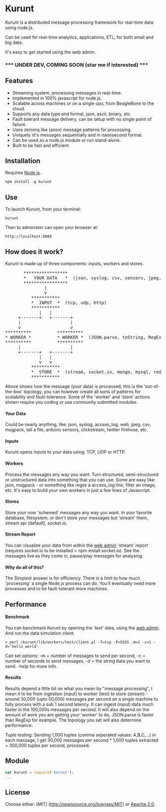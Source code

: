 # Kurunt

Kurunt is a distributed message processing framework for real-time data using node.js.  

Can be used for real-time analytics, applications, ETL, for both small and big data.  

It's easy to get started using the web admin.

### *** UNDER DEV, COMING SOON (star me if interested) ***

## Features

- Streaming system, processing messages in real-time.
- Implemented in 100% javascript for node.js.
- Scalable across machines or on a single cpu, from BeagleBone to the cloud.
- Supports any data type and format, json, ascii, binary, etc.
- Fault tolerant message delivery, can be setup with no single point of failure.
- Uses zeromq like (axon) message patterns for processing.
- Uniquely id's messages sequentially and in nanosecond format.
- Can be used as a node.js module or run stand-alone.
- Built to be fast and efficient.

## Installation

Requires [Node.js](http://nodejs.org/).

```js
npm install -g kurunt
```

## Use

To launch Kurunt, from your terminal:

```
kurunt
```

Then to administer can open your browser at:

```
http://localhost:8888
```

## How does it work?

Kurunt is made up of three components: inputs, workers and stores. 
<pre>
       *****************
       *   YOUR DATA   *  (json, syslog, csv, sensors, jpeg, access_log, tail, etc)
       *****************
               |
               v
          ***********
          *  INPUT  *  (tcp, udp, http)
          ***********
             |   |
     +-------+   +-------+
     |                   |
     v                   v
**********          **********
* WORKER *          * WORKER *  (JSON.parse, toString, RegExp, split, etc)
**********          **********
     |                   |
     +-------+   +-------+
             |   |
             v   v
          ***********
          *  STORE  *  (stream, socket.io, mongo, mysql, redis, S3, solr, sphinx, etc)
          ***********
</pre>

Above shows how the message (your data) is processed, this is the 'out-of-the-box' topology, you can however create all sorts of patterns for scalability and fault-tolerance. Some of the 'worker' and 'store' actions shown require you coding or use community submitted modules.

#### Your Data
Could be nearly anything, like: json, syslog, access_log, web, jpeg, csv, msgpack, tail a file, arduino sensors, clickstream, twitter firehose, etc.

#### Inputs
Kurunt opens inputs to your data using: TCP, UDP or HTTP.

#### Workers
Process the messages any way you want. Turn structured, semi-structured or unstructured data into something that you can use. Some are easy like: json, msgpack - or something like regex a access_log line, filter an image, etc. It's easy to build your own workers in just a few lines of Javascript. 

#### Stores
Store your now 'schemed' messages any way you want. In your favorite database, filesystem, or don't store your messages but 'stream' them, stream api (default), socket.io.

#### Stream Report
You can visualize your data from within the [web admin](http://localhost:8888) 'stream' report (requires socket.io to be installed > npm install socket.io). See the messages live as they come in, pause/play messages for analysing. 

#### Why do all of this?
The Simplest answer is for efficiency. There is a limit to how much 'processing' a single Node.js process can do. You'll eventually need more processes and to be fault-tolerant more machines.

## Performance

#### Benchmark

You can benchmark Kurunt by opening the 'test' data, using the [web admin](http://localhost:8888). And run the data simulation client.
```
> perl /kurunt/lib/workers/test/client.pl -T=tcp -P=5555 -m=1 -c=1 -d='hello world'
```
Can set options: -m = number of messages to send per second, -c = number of seconds to send messages, -d = the string data you want to send. -help for more info.

#### Results

Results depend a little bit on what you mean by "message processing", I mean it to be from ingestion (input) to worker (test) to store (stream) - around 30,000 (upto 50,000) messages per second on a single machine to fully process with a sub 1 second latency. It can ingest (input) data much faster in the 100,000s messages per second. It will also depend on the amount of work you are getting your 'worker' to do, JSON.parse is faster than RegExp for example. The topology you set will also determine performance.

Tuple testing: Sending 1,000 tuples (comma seperated values: A,B,C,...) in each message, I get 30,000 messages per second * 1,000 tuples extracted = 300,000 tuples per second, processed.

## Module

```js
var kurunt = require('kurunt');
...
```

## License

Choose either: [MIT] (http://opensource.org/licenses/MIT) or [Apache 2.0](http://www.apache.org/licenses/LICENSE-2.0).

